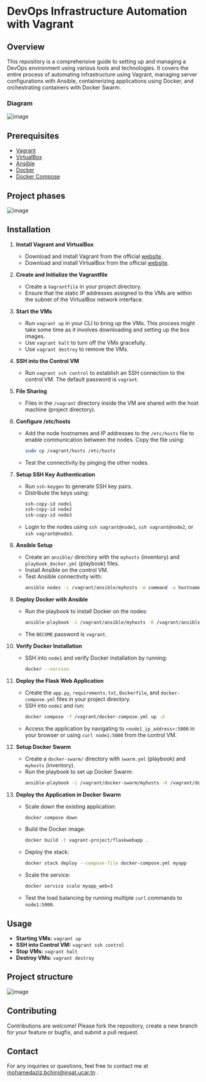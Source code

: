 # DevOps Infrastructure Automation with Vagrant

## Overview

This repository is a comprehensive guide to setting up and managing a DevOps environment using various tools and technologies. It covers the entire process of automating infrastructure using Vagrant, managing server configurations with Ansible, containerizing applications using Docker, and orchestrating containers with Docker Swarm.

### Diagram
![image](https://github.com/user-attachments/assets/6c1c8469-13a7-4323-8d51-ba24348e5a67)

## Prerequisites
- [Vagrant](https://www.vagrantup.com/downloads)
- [VirtualBox](https://www.virtualbox.org/wiki/Downloads)
- [Ansible](https://docs.ansible.com/ansible/latest/installation_guide/intro_installation.html)
- [Docker](https://docs.docker.com/get-docker/)
- [Docker Compose](https://docs.docker.com/compose/install/)

## Project phases
![image](https://github.com/user-attachments/assets/25843ad2-871e-4b85-b0a2-a4c33e43fbb4)

## Installation

1. **Install Vagrant and VirtualBox**
   - Download and install Vagrant from the official [website](https://www.vagrantup.com/downloads).
   - Download and install VirtualBox from the official [website](https://www.virtualbox.org/wiki/Downloads).

2. **Create and Initialize the Vagrantfile**
   - Create a `Vagrantfile` in your project directory.
   - Ensure that the static IP addresses assigned to the VMs are within the subnet of the VirtualBox network interface.

3. **Start the VMs**
   - Run `vagrant up` in your CLI to bring up the VMs. This process might take some time as it involves downloading and setting up the box images.
   - Use `vagrant halt` to turn off the VMs gracefully.
   - Use `vagrant destroy` to remove the VMs.

4. **SSH into the Control VM**
   - Run `vagrant ssh control` to establish an SSH connection to the control VM. The default password is `vagrant`.

5. **File Sharing**
   - Files in the `/vagrant` directory inside the VM are shared with the host machine (project directory).

6. **Configure /etc/hosts**
   - Add the node hostnames and IP addresses to the `/etc/hosts` file to enable communication between the nodes. Copy the file using:
     ```bash
     sudo cp /vagrant/hosts /etc/hosts
     ```
   - Test the connectivity by pinging the other nodes.

7. **Setup SSH Key Authentication**
   - Run `ssh-keygen` to generate SSH key pairs.
   - Distribute the keys using:
     ```bash
     ssh-copy-id node1
     ssh-copy-id node2
     ssh-copy-id node3
     ```
   - Login to the nodes using `ssh vagrant@node1`, `ssh vagrant@node2`, or `ssh vagrant@node3`.

8. **Ansible Setup**
   - Create an `ansible/` directory with the `myhosts` (inventory) and `playbook_docker.yml` (playbook) files.
   - Install Ansible on the control VM.
   - Test Ansible connectivity with:
     ```bash
     ansible nodes -i /vagrant/ansible/myhosts -m command -a hostname
     ```

9. **Deploy Docker with Ansible**
   - Run the playbook to install Docker on the nodes:
     ```bash
     ansible-playbook -i /vagrant/ansible/myhosts -K /vagrant/ansible/playbook_docker.yml
     ```
   - The `BECOME` password is `vagrant`.

10. **Verify Docker Installation**
    - SSH into `node1` and verify Docker installation by running:
      ```bash
      docker --version
      ```

11. **Deploy the Flask Web Application**
    - Create the `app.py`, `requirements.txt`, `Dockerfile`, and `docker-compose.yml` files in your project directory.
    - SSH into `node1` and run:
      ```bash
      docker compose -f /vagrant/docker-compose.yml up -d
      ```
    - Access the application by navigating to `<node1_ip_address>:5000` in your browser or using `curl node1:5000` from the control VM.

12. **Setup Docker Swarm**
    - Create a `docker-swarm/` directory with `swarm.yml` (playbook) and `myhosts` (inventory).
    - Run the playbook to set up Docker Swarm:
      ```bash
      ansible-playbook -i /vagrant/docker-swarm/myhosts -K /vagrant/docker-swarm/swarm.yml
      ```

13. **Deploy the Application in Docker Swarm**
    - Scale down the existing application:
      ```bash
      docker compose down
      ```
    - Build the Docker image:
      ```bash
      docker build -t vagrant-project/flaskwebapp .
      ```
    - Deploy the stack:
      ```bash
      docker stack deploy --compose-file docker-compose.yml myapp
      ```
    - Scale the service:
      ```bash
      docker service scale myapp_web=3
      ```
    - Test the load balancing by running multiple `curl` commands to `node1:5000`.

## Usage

- **Starting VMs:** `vagrant up`
- **SSH into Control VM:** `vagrant ssh control`
- **Stop VMs:** `vagrant halt`
- **Destroy VMs:** `vagrant destroy`

## Project structure

![image](https://github.com/user-attachments/assets/49e6af4b-6a9b-4461-8935-4f4227462569)


## Contributing
Contributions are welcome! Please fork the repository, create a new branch for your feature or bugfix, and submit a pull request.

## Contact
For any inquiries or questions, feel free to contact me at mohamedaziz.bchini@insat.ucar.tn .
